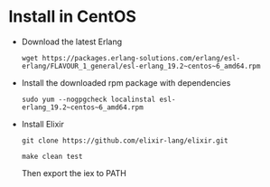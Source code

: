 # Install in CentOS

* Download the latest Erlang

    `wget https://packages.erlang-solutions.com/erlang/esl-erlang/FLAVOUR_1_general/esl-erlang_19.2~centos~6_amd64.rpm`

* Install the downloaded rpm package with dependencies

   `sudo yum --nogpgcheck localinstal esl-erlang_19.2~centos~6_amd64.rpm`

* Install Elixir
   
   `git clone https://github.com/elixir-lang/elixir.git`
   
   `make clean test`
   
   Then export the iex to PATH
